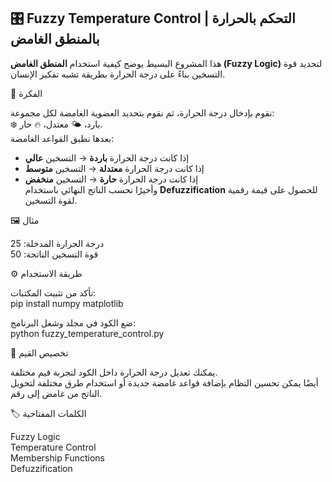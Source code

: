 ## 🎛️ Fuzzy Temperature Control | التحكم بالحرارة بالمنطق الغامض

هذا المشروع البسيط يوضح كيفية استخدام **المنطق الغامض (Fuzzy Logic)** لتحديد قوة التسخين بناءً على درجة الحرارة بطريقة تشبه تفكير الإنسان.

📌 الفكرة

نقوم بإدخال درجة الحرارة، ثم نقوم بتحديد العضوية الغامضة لكل مجموعة:  
❄️ بارد، 🌤 معتدل، 🔥 حار.  
بعدها نطبق القواعد الغامضة:  
- إذا كانت درجة الحرارة **باردة** → التسخين **عالي**  
- إذا كانت درجة الحرارة **معتدلة** → التسخين **متوسط**  
- إذا كانت درجة الحرارة **حارة** → التسخين **منخفض**  
وأخيرًا نحسب الناتج النهائي باستخدام **Defuzzification** للحصول على قيمة رقمية لقوة التسخين.

🖼️ مثال

درجة الحرارة المدخلة: 25  
قوة التسخين الناتجة: 50

⚙️ طريقة الاستخدام

تأكد من تثبيت المكتبات:  
pip install numpy matplotlib

ضع الكود في مجلد وشغل البرنامج:  
python fuzzy_temperature_control.py

🎯 تخصيص القيم

يمكنك تعديل درجة الحرارة داخل الكود لتجربة قيم مختلفة.  
أيضًا يمكن تحسين النظام بإضافة قواعد غامضة جديدة أو استخدام طرق مختلفة لتحويل الناتج من غامض إلى رقم.

🏷️ الكلمات المفتاحية

Fuzzy Logic  
Temperature Control  
Membership Functions  
Defuzzification
